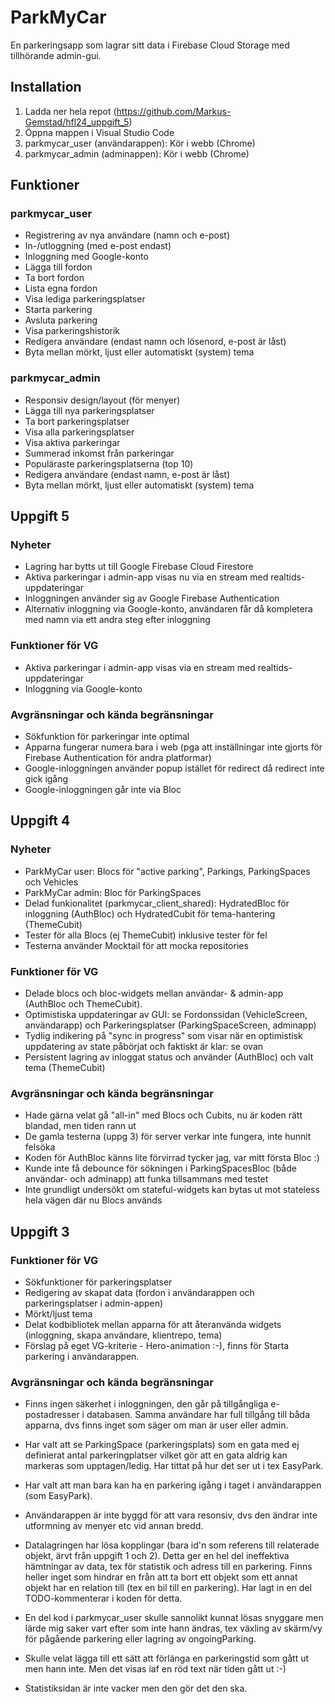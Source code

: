 # ParkMyCar

En parkeringsapp som lagrar sitt data i Firebase Cloud Storage med tillhörande admin-gui.

## Installation

1. Ladda ner hela repot (https://github.com/Markus-Gemstad/hfl24_uppgift_5)
2. Öppna mappen i Visual Studio Code
5. parkmycar_user (användarappen): Kör i webb (Chrome)
6. parkmycar_admin (adminappen): Kör i webb (Chrome)

## Funktioner
### parkmycar_user

- Registrering av nya användare (namn och e-post)
- In-/utloggning (med e-post endast)
- Inloggning med Google-konto
- Lägga till fordon
- Ta bort fordon
- Lista egna fordon
- Visa lediga parkeringsplatser
- Starta parkering
- Avsluta parkering
- Visa parkeringshistorik
- Redigera användare (endast namn och lösenord, e-post är låst)
- Byta mellan mörkt, ljust eller automatiskt (system) tema

### parkmycar_admin

- Responsiv design/layout (för menyer)
- Lägga till nya parkeringsplatser
- Ta bort parkeringsplatser
- Visa alla parkeringsplatser
- Visa aktiva parkeringar
- Summerad inkomst från parkeringar
- Populäraste parkeringsplatserna (top 10)
- Redigera användare (endast namn, e-post är låst)
- Byta mellan mörkt, ljust eller automatiskt (system) tema

## Uppgift 5

### Nyheter

- Lagring har bytts ut till Google Firebase Cloud Firestore
- Aktiva parkeringar i admin-app visas nu via en stream med realtids-uppdateringar
- Inloggningen använder sig av Google Firebase Authentication
- Alternativ inloggning via Google-konto, användaren får då kompletera med namn via ett andra steg efter inloggning

### Funktioner för VG

- Aktiva parkeringar i admin-app visas via en stream med realtids-uppdateringar
- Inloggning via Google-konto

### Avgränsningar och kända begränsningar

- Sökfunktion för parkeringar inte optimal
- Apparna fungerar numera bara i web (pga att inställningar inte gjorts för Firebase Authentication för andra platformar)
- Google-inloggningen använder popup istället för redirect då redirect inte gick igång
- Google-inloggningen går inte via Bloc

## Uppgift 4

### Nyheter

- ParkMyCar user: Blocs för "active parking", Parkings, ParkingSpaces och Vehicles
- ParkMyCar admin: Bloc för ParkingSpaces
- Delad funkionalitet (parkmycar_client_shared): HydratedBloc för inloggning (AuthBloc) och HydratedCubit för tema-hantering (ThemeCubit)
- Tester för alla Blocs (ej ThemeCubit) inklusive tester för fel
- Testerna använder Mocktail för att mocka repositories

### Funktioner för VG

- Delade blocs och bloc-widgets mellan användar- & admin-app (AuthBloc och ThemeCubit).
- Optimistiska uppdateringar av GUI: se Fordonssidan (VehicleScreen, användarapp) och Parkeringsplatser (ParkingSpaceScreen, adminapp)
- Tydlig indikering på "sync in progress" som visar när en optimistisk uppdatering av state påbörjat och faktiskt är klar: se ovan
- Persistent lagring av inloggat status och använder (AuthBloc) och valt tema (ThemeCubit)

### Avgränsningar och kända begränsningar

- Hade gärna velat gå "all-in" med Blocs och Cubits, nu är koden rätt blandad, men tiden rann ut
- De gamla testerna (uppg 3) för server verkar inte fungera, inte hunnit felsöka
- Koden för AuthBloc känns lite förvirrad tycker jag, var mitt första Bloc :)
- Kunde inte få debounce för sökningen i ParkingSpacesBloc (både användar- och adminapp) att funka tillsammans med testet
- Inte grundligt undersökt om stateful-widgets kan bytas ut mot stateless hela vägen där nu Blocs används

## Uppgift 3

### Funktioner för VG

- Sökfunktioner för parkeringsplatser
- Redigering av skapat data (fordon i användarappen och parkeringsplatser i admin-appen)
- Mörkt/ljust tema
- Delat kodbibliotek mellan apparna för att återanvända widgets (inloggning, skapa användare, klientrepo, tema)
- Förslag på eget VG-kriterie - Hero-animation :-), finns för Starta parkering i användarappen.

### Avgränsningar och kända begränsningar

- Finns ingen säkerhet i inloggningen, den går på tillgångliga e-postadresser i databasen. Samma användare har full tillgång till båda apparna, dvs finns inget som säger om man är user eller admin. 

- Har valt att se ParkingSpace (parkeringsplats) som en gata med ej definierat antal parkeringplatser vilket gör att en gata aldrig kan markeras som upptagen/ledig. Har tittat på hur det ser ut i tex EasyPark.

- Har valt att man bara kan ha en parkering igång i taget i användarappen (som EasyPark).

- Användarappen är inte byggd för att vara resonsiv, dvs den ändrar inte utformning av menyer etc vid annan bredd.

- Datalagringen har lösa kopplingar (bara id'n som referens till relaterade objekt, ärvt från uppgift 1 och 2). Detta ger en hel del ineffektiva hämtningar av data, tex för statistik och adress till en parkering. Finns heller inget som hindrar en från att ta bort ett objekt som ett annat objekt har en relation till (tex en bil till en parkering). Har lagt in en del TODO-kommenterar i koden för detta.

- En del kod i parkmycar_user skulle sannolikt kunnat lösas snyggare men lärde mig saker vart efter som inte hann ändras, tex växling av skärm/vy för pågående parkering eller lagring av ongoingParking.

- Skulle velat lägga till ett sätt att förlänga en parkeringstid som gått ut men hann inte. Men det visas iaf en röd text när tiden gått ut :-)

- Statistiksidan är inte vacker men den gör det den ska.

